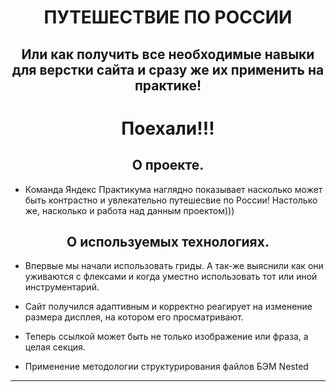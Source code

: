 
# <center>ПУТЕШЕСТВИЕ ПО РОССИИ
## <center>Или как получить все необходимые навыки для верстки сайта и сразу же их применить на практике!


# <center>Поехали!!!

 ## <center>О проекте.

 - Команда Яндекс Практикума наглядно показывает насколько может быть контрастно и увлекательно путешесвие по России! Настолько же, насколько и работа над данным проектом)))


 ## <center>О используемых технологиях.
 
 - Впервые мы начали использовать гриды. А так-же выяснили как они уживаются с флексами и когда уместно использовать тот или иной инструментарий.

 - Сайт получился адаптивным и корректно реагирует на изменение размера дисплея, на котором его просматривают. 

 - Теперь ссылкой может быть не только изображение или фраза, а целая секция.

 - Применение методологии структурирования файлов БЭМ Nested
***

